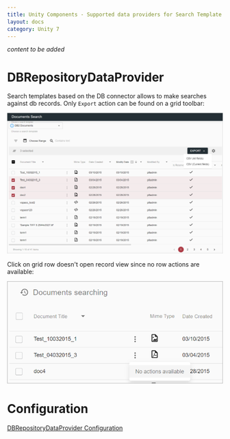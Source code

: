 ```yaml
---
title: Unity Components - Supported data providers for Search Template component
layout: docs
category: Unity 7
---
```

*content to be added*

# DBRepositoryDataProvider

Search templates based on the DB connector allows to make searches against db records. Only `Export` action can
be found on a grid toolbar:

![Search template based on the DB connector](supported-data-providers/images/db-search-template.png)

Click on grid row doesn't open record view since no row actions are available:

![Grid context-menu](supported-data-providers/images/db-search-template-context-menu.png)

# Configuration

[DBRepositoryDataProvider Configuration](../../configuration/search-templates.md#db-dbrepositorydataprovider)
